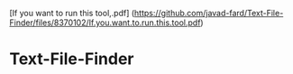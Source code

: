 [If you want to run this tool,.pdf]
(https://github.com/javad-fard/Text-File-Finder/files/8370102/If.you.want.to.run.this.tool.pdf)
# Text-File-Finder
